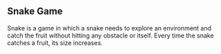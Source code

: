## Snake Game

Snake is a game in which a snake needs to explore an environment and catch the fruit without hitting any obstacle or itself. Every time the snake catches a fruit, its size increases.
